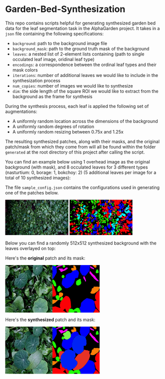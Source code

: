 # Garden-Bed-Synthesization

This repo contains scripts helpful for generating synthesized garden bed data for the leaf segmentation task in the AlphaGarden project. It takes in a `json` file containing the following specifications:
- `background`: path to the background image file
- `background_mask`: path to the ground truth mask of the background
- `leaves`: a nested list of 2-element lists containing (path to single occulated leaf image, oridinal leaf type)
- `encodings`: a correspondence between the ordinal leaf types and their mask colors
- `iterations`: number of additional leaves we would like to include in the synthesization process
- `num_copies`: number of images we would like to synthesize
- `dim`: the side length of the square ROI we would like to extract from the background as the frame for synthesis

During the synthesis process, each leaf is applied the following set of augmentations:
- A uniformly random location across the dimensions of the background
- A uniformly random degrees of rotation
- A uniformly random resizing between 0.75x and 1.25x

The resulting synthesized patches, along with their masks, and the original patch/mask from which they come from will all be found within the folder `generated` at the root directory of this project after calling the script.

You can find an example below using 1 overhead image as the original background (with mask), and 8 occulated leaves for 3 different types (nasturtium: 0, borage: 1, bokchoy: 2) (5 additional leaves per image for a total of 10 synthesized images):

The file `sample_config.json` contains the configurations used in generating one of the patches below. 

<img src="./demo_images/original.png" width="40%" height="40%">

<img src="./demo_images/mask.png" width="40%" height="40%"/>

Below you can find a randomly 512x512 synthesized background with the leaves overlayed on top:

Here's the **original** patch and its mask: 

<div style="display: flex;">
  <img src="./demo_images/original_patch.png" width="30%" height="30%" /> 
  <img src="./demo_images/original_patch_mask.png" width="30%" height="30%" />
</div>

Here's the **synthesized** patch and its mask:

<div style="display: flex">
  <img src="./demo_images/synthesized_patch.png" width="30%" height="30%" />
  <img src="./demo_images/synthesized_patch_mask.png" width="30%" height="30%" />
</div>